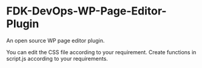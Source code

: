 # FDK-DevOps-WP-Page-Editor-Plugin
An open source WP page editor plugin.


You can edit the CSS file according to your requirement.
Create functions in script.js according to your requirements.
